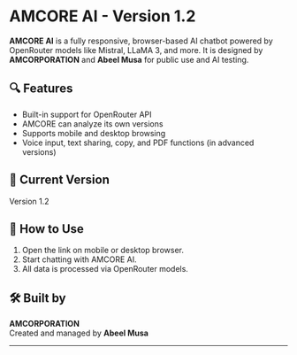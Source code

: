 # AMCORE AI - Version 1.2

**AMCORE AI** is a fully responsive, browser-based AI chatbot powered by OpenRouter models like Mistral, LLaMA 3, and more. It is designed by **AMCORPORATION** and **Abeel Musa** for public use and AI testing.

## 🔍 Features

- Built-in support for OpenRouter API
- AMCORE can analyze its own versions
- Supports mobile and desktop browsing
- Voice input, text sharing, copy, and PDF functions (in advanced versions)

## 🧠 Current Version
Version 1.2

## 📱 How to Use

1. Open the link on mobile or desktop browser.
2. Start chatting with AMCORE AI.
3. All data is processed via OpenRouter models.

## 🛠 Built by
**AMCORPORATION**  
Created and managed by **Abeel Musa**

---

